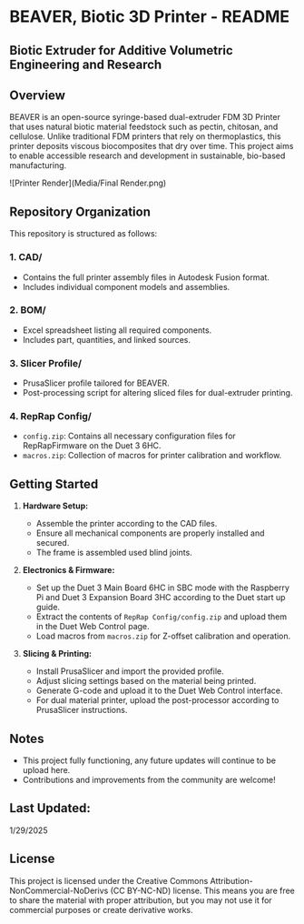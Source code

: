 # BEAVER, Biotic 3D Printer - README
## Biotic Extruder for Additive Volumetric Engineering and Research

## Overview
BEAVER is an open-source syringe-based dual-extruder FDM 3D Printer that uses natural biotic material feedstock such as pectin, chitosan, and cellulose. Unlike traditional FDM printers that rely on thermoplastics, this printer deposits viscous biocomposites that dry over time. This project aims to enable accessible research and development in sustainable, bio-based manufacturing.

![Printer Render](Media/Final Render.png)

## Repository Organization
This repository is structured as follows:

### 1. **CAD/**
   - Contains the full printer assembly files in Autodesk Fusion format.
   - Includes individual component models and assemblies.

### 2. **BOM/**
   - Excel spreadsheet listing all required components.
   - Includes part, quantities, and linked sources.

### 3. **Slicer Profile/**
   - PrusaSlicer profile tailored for BEAVER.
   - Post-processing script for altering sliced files for dual-extruder printing.

### 4. **RepRap Config/**
   - `config.zip`: Contains all necessary configuration files for RepRapFirmware on the Duet 3 6HC.
   - `macros.zip`: Collection of macros for printer calibration and workflow.

## Getting Started
1. **Hardware Setup:**
   - Assemble the printer according to the CAD files.
   - Ensure all mechanical components are properly installed and secured.
   - The frame is assembled used blind joints.

2. **Electronics & Firmware:**
   - Set up the Duet 3 Main Board 6HC in SBC mode with the Raspberry Pi and Duet 3 Expansion Board 3HC according to the Duet start up guide.
   - Extract the contents of `RepRap Config/config.zip` and upload them in the Duet Web Control page.
   - Load macros from `macros.zip` for Z-offset calibration and operation.

3. **Slicing & Printing:**
   - Install PrusaSlicer and import the provided profile.
   - Adjust slicing settings based on the material being printed.
   - Generate G-code and upload it to the Duet Web Control interface.
   - For dual material printer, upload the post-processor according to PrusaSlicer instructions.

## Notes
- This project fully functioning, any future updates will continue to be upload here.
- Contributions and improvements from the community are welcome!

## Last Updated:
1/29/2025

## License
This project is licensed under the Creative Commons Attribution-NonCommercial-NoDerivs (CC BY-NC-ND) license. This means you are free to share the material with proper attribution, but you may not use it for commercial purposes or create derivative works.

